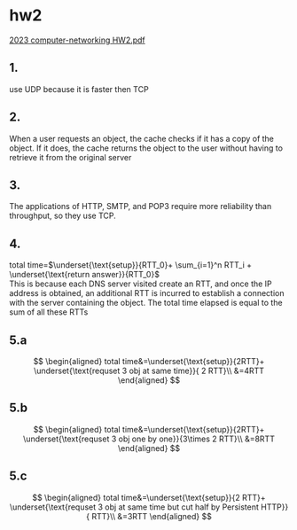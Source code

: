 # hw2

[2023 computer-networking HW2.pdf](../../assets/pdf/computer_networkingHW2.pdf)

## 1.
use UDP  because it is faster then TCP
## 2.
When a user requests an object, the cache checks if it has a copy of the object. If it does, the cache returns the object to the user without having to retrieve it from the original server
## 3.
The applications of HTTP, SMTP, and POP3 require more reliability than throughput, so they use TCP.
## 4.
total time=$\underset{\text{setup}}{RTT_0}+ \sum_{i=1}^n RTT_i + \underset{\text{return answer}}{RTT_0}$<br>
This is because each DNS server visited create an RTT, and once the IP address is obtained, an additional RTT is incurred to establish a connection with the server containing the object. The total time elapsed is equal to the sum of all these RTTs
## 5.a
$$
\begin{aligned}
total time&=\underset{\text{setup}}{2RTT}+ \underset{\text{requset 3 obj at same time}}{ 2 RTT}\\
&=4RTT
\end{aligned}
$$
## 5.b
$$
\begin{aligned}
total time&=\underset{\text{setup}}{2RTT}+ \underset{\text{requset 3 obj one by one}}{3\times 2 RTT}\\
&=8RTT
\end{aligned}
$$

## 5.c
$$
\begin{aligned}
total time&=\underset{\text{setup}}{2 RTT}+ \underset{\text{requset 3 obj at same time but cut half by Persistent HTTP}}{ RTT}\\
&=3RTT
\end{aligned}
$$
